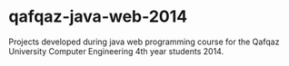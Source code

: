 qafqaz-java-web-2014
====================

Projects developed during java web programming course for the Qafqaz University Computer Engineering 4th year students 2014.
